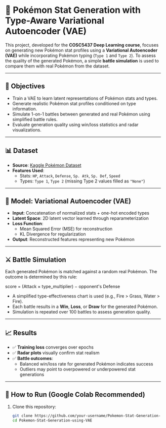 # 🧬 Pokémon Stat Generation with Type-Aware Variational Autoencoder (VAE)

This project, developed for the **COSC5437 Deep Learning course**, focuses on generating new Pokémon stat profiles using a **Variational Autoencoder (VAE)** while incorporating Pokémon typing (`Type 1` and `Type 2`). To assess the quality of the generated Pokémon, a simple **battle simulation** is used to compare them with real Pokémon from the dataset.

---

## 🎯 Objectives

- Train a VAE to learn latent representations of Pokémon stats and types.
- Generate realistic Pokémon stat profiles conditioned on type information.
- Simulate 1-on-1 battles between generated and real Pokémon using simplified battle rules.
- Evaluate generation quality using win/loss statistics and radar visualizations.

---

## 📊 Dataset

- **Source**: [Kaggle Pokémon Dataset](https://www.kaggle.com/abcsds/pokemon)
- **Features Used**:
  - Stats: `HP`, `Attack`, `Defense`, `Sp. Atk`, `Sp. Def`, `Speed`
  - Types: `Type 1`, `Type 2` (missing Type 2 values filled as `"None"`)

---

## 🧠 Model: Variational Autoencoder (VAE)

- **Input**: Concatenation of normalized stats + one-hot encoded types
- **Latent Space**: 2D latent vector learned through reparameterization
- **Loss Function**:
  - Mean Squared Error (MSE) for reconstruction
  - KL Divergence for regularization
- **Output**: Reconstructed features representing new Pokémon

---

## ⚔️ Battle Simulation

Each generated Pokémon is matched against a random real Pokémon. The outcome is determined by this rule:

score = (Attack × type_multiplier) − opponent's Defense


- A simplified type-effectiveness chart is used (e.g., Fire > Grass, Water > Fire).
- Each battle results in a **Win**, **Loss**, or **Draw** for the generated Pokémon.
- Simulation is repeated over 100 battles to assess generation quality.

---

## 📈 Results

- ✅ **Training loss** converges over epochs
- ✅ **Radar plots** visually confirm stat realism
- ✅ **Battle outcomes**:
  - Balanced win/loss rate for generated Pokémon indicates success
  - Outliers may point to overpowered or underpowered stat generations

---

## 🚀 How to Run (Google Colab Recommended)

1. Clone this repository:
   ```bash
   git clone https://github.com/your-username/Pokemon-Stat-Generation-using-VAE.git
   cd Pokemon-Stat-Generation-using-VAE
```
